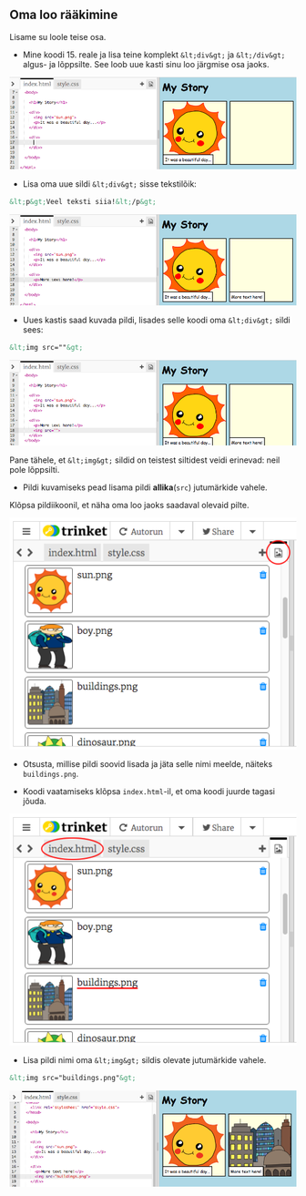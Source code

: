 ## Oma loo rääkimine

Lisame su loole teise osa.

+ Mine koodi 15. reale ja lisa teine komplekt `&lt;div&gt;` ja `&lt;/div&gt;` algus- ja lõppsilte. See loob uue kasti sinu loo järgmise osa jaoks.

![kuvatõmmis](images/story-div.png)

+ Lisa oma uue sildi `&lt;div&gt;` sisse tekstilõik:

```html
&lt;p&gt;Veel teksti siia!&lt;/p&gt;
```

![kuvatõmmis](images/story-paragraph.png)

+ Uues kastis saad kuvada pildi, lisades selle koodi oma `&lt;div&gt;` sildi sees:

```html
&lt;img src=""&gt;
```

![kuvatõmmis](images/story-img-tag.png)

Pane tähele, et `&lt;img&gt;` sildid on teistest siltidest veidi erinevad: neil pole lõppsilti.

+ Pildi kuvamiseks pead lisama pildi **allika**(`src`) jutumärkide vahele.

Klõpsa pildiikoonil, et näha oma loo jaoks saadaval olevaid pilte.

![kuvatõmmis](images/story-see-images.png)

+ Otsusta, millise pildi soovid lisada ja jäta selle nimi meelde, näiteks `buildings.png`.

+ Koodi vaatamiseks klõpsa `index.html`-il, et oma koodi juurde tagasi jõuda.

![kuvatõmmis](images/story-image-name.png)

+ Lisa pildi nimi oma `&lt;img&gt;` sildis olevate jutumärkide vahele.

```html
&lt;img src="buildings.png"&gt;
```

![kuvatõmmis](images/story-image-name-add.png)